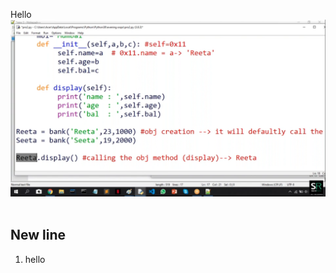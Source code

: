 
Hello
![alternative text it will display when image is not exists](readme_images/1.png)
<img href="readme_images/1.png">
<h2>New line</h2>
<ol>
<li>hello</li>
</or>